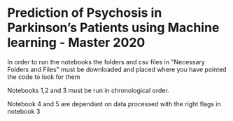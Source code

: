 # Prediction of Psychosis in Parkinson’s Patients using Machine learning - Master 2020

In order to run the notebooks the folders and csv files in "Necessary Folders and Files" must be downloaded and placed where you have pointed the code to look for them

Notebooks 1,2 and 3 must be run in chronological order. 

Notebook 4 and 5 are dependant on data processed with the right flags in notebook 3
